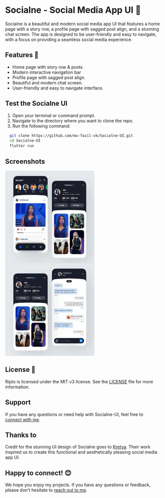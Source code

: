 
# Socialne - Social Media App UI 💬

Socialne is a beautiful and modern social media app UI that features a home page with a story row, a profile page with sagged post align, and a stunning chat screen. The app is designed to be user-friendly and easy to navigate, with a focus on providing a seamless social media experience.


## Features 🚀

- Home page with story row & posts.
- Modern interactive navigation bar
- Profile page with sagged post align.
- Beautiful and modern chat screen.
- User-friendly and easy to navigate interface.


## Test the Socialne UI

1. Open your terminal or command prompt.
2. Navigate to the directory where you want to clone the repo.
3. Run the following command:

```bash
  git clone https://github.com/mu-fazil-vk/Socialne-UI.git
  cd Socialne-UI
  flutter run
```

## Screenshots

<img align="left" src="https://github.com/mu-fazil-vk/Socialne-UI/blob/main/screenshots/pic-1.jpg" height="300" width="290" >
<img src="https://github.com/mu-fazil-vk/Socialne-UI/blob/main/screenshots/pic-2.jpg" height="300" width="290" >

## License 📜

Ripto is licensed under the MIT v3 license. See the [LICENSE](https://github.com/mu-fazil-vk/Socialne-UI/blob/main/LICENSE) file for more information.


## Support

If you have any questions or need help with Socialne-UI, feel free to [connect with me](https://instagram.com/fazil.v.k).


## Thanks to
Credit for the stunning UI design of Socialne goes to [Kretya](https://dribbble.com/shots/19102940--Socialne-Social-Media-App). Their work inspired us to create this functional and aesthetically pleasing social media app UI.
## Happy to connect! 😊
We hope you enjoy my projects. If you have any questions or feedback, please don't hesitate to [reach out to me](https://instagram.com/fazil.v.k).
